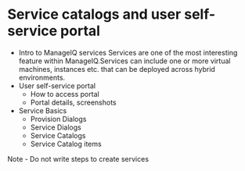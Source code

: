 # Service catalogs and user self-service portal

- Intro to ManageIQ services
 Services are one of the most interesting feature within ManageIQ.Services can include one or more virtual machines, instances etc. that can be deployed across hybrid environments.
- User self-service portal
    - How to access portal
    - Portal details, screenshots
- Service Basics
    - Provision Dialogs
    - Service Dialogs
    - Service Catalogs
    - Service Catalog items

Note - Do not write steps to create services

